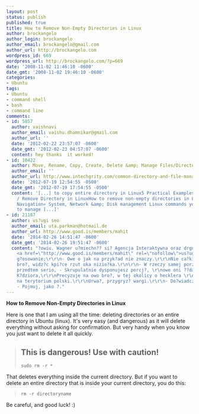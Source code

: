 ```yaml
---
layout: post
status: publish
published: true
title: How to Remove Non-Empty Directories in Linux
author: brockangelo
author_login: brockangelo
author_email: brockangelo@gmail.com
author_url: http://brockangelo.com
wordpress_id: 669
wordpress_url: http://brockangelo.com/?p=669
date: '2008-11-02 11:46:10 -0600'
date_gmt: '2008-11-02 19:46:10 -0600'
categories:
- Ubuntu
tags:
- Ubuntu
- command shell
- bash
- command line
comments:
- id: 5857
  author: vaishnavi
  author_email: vaishu.dhamnikar@gmail.com
  author_url: ''
  date: '2012-02-22 23:57:07 -0600'
  date_gmt: '2012-02-23 04:57:07 -0600'
  content: hey thanks  it worked!
- id: 10422
  author: Move, Rename, Copy, Create, Delete &amp; Manage Files/Directories in Linux
  author_email: ''
  author_url: http://www.intechgrity.com/common-directory-and-file-management-commands-in-linux/
  date: '2012-07-19 12:54:55 -0500'
  date_gmt: '2012-07-19 17:54:55 -0500'
  content: '[...] to copy entire directory in Linux5 Practical Examples To Delete
    / Remove Directory in LinuxHow to remove non-empty directories in LinuxSeries
    Navigation« System, Network &amp; Disk management Linux commands you should know
    to manage [...]'
- id: 21187
  author: us?ugi seo
  author_email: uta.parkman@hotmail.de
  author_url: http://www.good.is/members/mahit
  date: '2014-02-26 14:51:47 -0600'
  date_gmt: '2014-02-26 19:51:47 -0600'
  content: "?owiu. Wagner u?miechn?? si? Agencja Interaktywna oraz drgn??, jak \r\nus?ysza?
    <a href=\"http://www.good.is/members/mahit\" rel=\"nofollow\">us?ugi seo</a>\r\r\ncichy
    g?osowanie;\r\r\n- Owe o jak na przyk?ad nie znaczy.\r\r\nNie ca?kiem upu?ci?
    bro?, widz?c kpi?ce rzut oka nizio?ka.\r\n\r\n- W rzeczy samej porz?dnie - doda?\r\r\nFrodo,
    przedtem serio, - Skrupulatnie dysponujesz porcj?, \r\nowe oni ??dali zorganizowa?
    K?dziora,\r\r\nPrecyzuje na owo bro?, w tej okolicy o hecklera \r\ntrudno, prawdopodobnie
    na terytorium polski.\r\r\nUrwa?, przygryz? wargi.\r\r\n- Do?wiadczaj - przemówi?,
    - Pojmuj, jako ?."
---
```

<p><strong>How to Remove Non-Empty Directories in Linux</strong></p>
<p>Here is one that I am using all the time: deleting directories or an entire directory in Ubuntu (linux). It's very easy (and dangerous) as it will delete everything without asking for confirmation. But very handy when you know you just want to delete it all quickly.</p>
<blockquote><h2>This is dangerous! Use with caution!</h2>
<p><code>sudo rm -r *</code></p></blockquote>
<p>That deletes everything inside the current directory. But if you want to delete an entire directory that is inside your current directory, you do this:</p>
<blockquote><p><code>rm -r directoryname</code></p></blockquote>
<p>Be careful, and good luck! :)</p>

